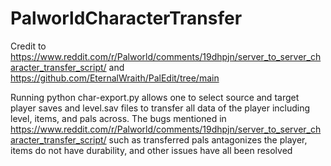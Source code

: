 # PalworldCharacterTransfer
Credit to https://www.reddit.com/r/Palworld/comments/19dhpjn/server_to_server_character_transfer_script/ and https://github.com/EternalWraith/PalEdit/tree/main

Running python char-export.py allows one to select source and target player saves and level.sav files to transfer all data of the player including level, items, and pals across.
The bugs mentioned in https://www.reddit.com/r/Palworld/comments/19dhpjn/server_to_server_character_transfer_script/ such as transferred pals antagonizes the player, items do not have durability, and other issues have all been resolved
